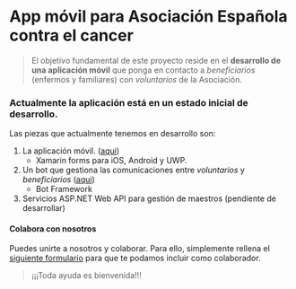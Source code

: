 # App móvil para Asociación Española contra el cancer> El objetivo fundamental de este proyecto reside en el **desarrollo de una aplicación móvil** que ponga en contacto a *beneficiarios* (enfermos y familiares) con *voluntarios* de la Asociación.### Actualmente la aplicación está en un estado inicial de desarrollo.Las piezas que actualmente tenemos en desarrollo son:1. La aplicación móvil. ([aqui](https://github.com/BraventMobile/AeccApp/tree/develop/src/Mobile))	+ Xamarin forms para iOS, Android y UWP.2. Un bot que gestiona las comunicaciones entre *voluntarios* y *beneficiarios* ([aqui](https://github.com/BraventMobile/AeccApp/tree/develop/src/Services/AeccBot))	* Bot Framework3. Servicios ASP.NET Web API para gestión de maestros (pendiente de desarrollar)  #### Colabora con nosotrosPuedes unirte a nosotros y colaborar. Para ello, simplemente rellena el [siguiente formulario](http://info.bravent.net/app-contra-el-cancer#gtco-about) para que te podamos incluir como colaborador.>¡¡¡Toda ayuda es bienvenida!!!